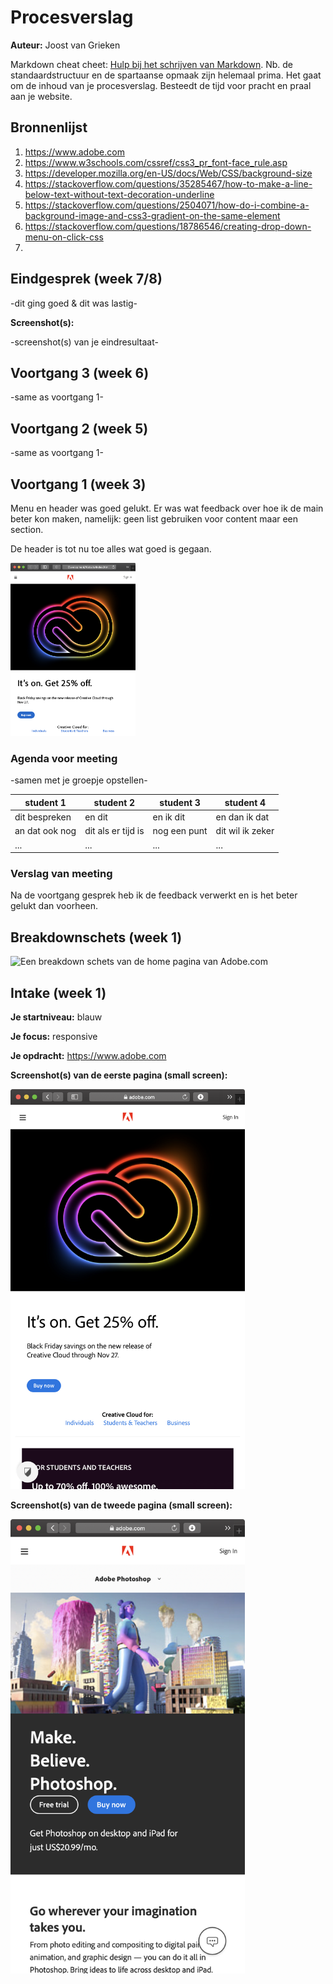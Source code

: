 # Procesverslag
**Auteur:** Joost van Grieken

Markdown cheat cheet: [Hulp bij het schrijven van Markdown](https://github.com/adam-p/markdown-here/wiki/Markdown-Cheatsheet). Nb. de standaardstructuur en de spartaanse opmaak zijn helemaal prima. Het gaat om de inhoud van je procesverslag. Besteedt de tijd voor pracht en praal aan je website.



## Bronnenlijst
1. https://www.adobe.com
2. https://www.w3schools.com/cssref/css3_pr_font-face_rule.asp
3. https://developer.mozilla.org/en-US/docs/Web/CSS/background-size
4. https://stackoverflow.com/questions/35285467/how-to-make-a-line-below-text-without-text-decoration-underline
5. https://stackoverflow.com/questions/2504071/how-do-i-combine-a-background-image-and-css3-gradient-on-the-same-element
6. https://stackoverflow.com/questions/18786546/creating-drop-down-menu-on-click-css
7. 



## Eindgesprek (week 7/8)

-dit ging goed & dit was lastig-

**Screenshot(s):**

-screenshot(s) van je eindresultaat-



## Voortgang 3 (week 6)

-same as voortgang 1-



## Voortgang 2 (week 5)

-same as voortgang 1-



## Voortgang 1 (week 3)

Menu en header was goed gelukt. Er was wat feedback over hoe ik de main beter kon maken, namelijk: geen list gebruiken voor content maar een section. 

De header is tot nu toe alles wat goed is gegaan.

<img src="images/Voortgang-1-screenshot.png" width="200px" alt="Screenshot van eerste versie">

### Agenda voor meeting

-samen met je groepje opstellen-

| student 1      | student 2          | student 3    | student 4        |
| ---            | ---                | ---          | ---              |
| dit bespreken  | en dit             | en ik dit    | en dan ik dat    |
| an dat ook nog | dit als er tijd is | nog een punt | dit wil ik zeker |
| ...            | ...                | ...          | ...              |

### Verslag van meeting

Na de voortgang gesprek heb ik de feedback verwerkt en is het beter gelukt dan voorheen.



## Breakdownschets (week 1)

<img src="images/Breakdown-schets.jpg" width="375px" alt="Een breakdown schets van de home pagina van Adobe.com">



## Intake (week 1)

**Je startniveau:** blauw

**Je focus:** responsive

**Je opdracht:** https://www.adobe.com

**Screenshot(s) van de eerste pagina (small screen):**

<img src="images/Screenshot-eerste-pagina.png" width="375px" alt="Een schreenshot van de homepage">

**Screenshot(s) van de tweede pagina (small screen):**

<img src="images/Screenshot-tweede-pagina.png" width="375px" alt="Een schreenshot van de Nature pagina">
